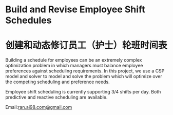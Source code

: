 # Build and Revise Employee Shift Schedules 
# 创建和动态修订员工（护士）轮班时间表

Building a schedule for employees can be an extremely complex optimization problem in which managers must balance employee preferences against scheduling requirements. In this project, we use a CSP model and solver to model and solve the problem which will optimize over the competing scheduling and preference needs.

Employee shift scheduling is currently supporting 3/4 shifts per day. Both predictive and reactive scheduling are available.




Email:ran.ai98.com@gmail.com
